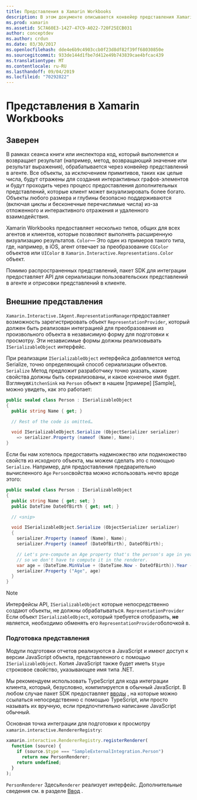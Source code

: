 ```yaml
---
title: Представления в Xamarin Workbooks
description: В этом документе описывается конвейер представления Xamarin Workbooks, который позволяет отображать сложные результаты для любого кода, возвращающего значение.
ms.prod: xamarin
ms.assetid: 5C7A60E3-1427-47C9-A022-720F25ECB031
author: conceptdev
ms.author: crdun
ms.date: 03/30/2017
ms.openlocfilehash: dde4e6b9c4903ccb0f23d8df82f39ff68030850e
ms.sourcegitcommit: 933de144d1fbe7d412e49b743839cae4bfcac439
ms.translationtype: MT
ms.contentlocale: ru-RU
ms.lasthandoff: 09/04/2019
ms.locfileid: "70292822"
---
```

# <a name="representations-in-xamarin-workbooks"></a>Представления в Xamarin Workbooks

## <a name="representations"></a>Заверен

В рамках сеанса книги или инспектора код, который выполняется и возвращает результат (например, метод, возвращающий значение или результат выражения), обрабатывается через конвейер представлений в агенте. Все объекты, за исключением примитивов, таких как целые числа, будут отражены для создания интерактивных графов-элементов и будут проходить через процесс предоставления дополнительных представлений, которые клиент может визуализировать более богато. Объекты любого размера и глубины безопасно поддерживаются (включая циклы и бесконечные перечислимые числа) из-за отложенного и интерактивного отражения и удаленного взаимодействия.

Xamarin Workbooks предоставляет несколько типов, общих для всех агентов и клиентов, которые позволяют выполнять расширенную визуализацию результатов. `Color`— Это один из примеров такого типа, где, например, в iOS, агент отвечает за преобразование `CGColor` объектов или `UIColor` в `Xamarin.Interactive.Representations.Color` объект.

Помимо распространенных представлений, пакет SDK для интеграции предоставляет API для сериализации пользовательских представлений в агенте и отрисовки представлений в клиенте.

## <a name="external-representations"></a>Внешние представления

`Xamarin.Interactive.IAgent.RepresentationManager`предоставляет возможность зарегистрировать объект `RepresentationProvider`, который должен быть реализован интеграцией для преобразования из произвольного объекта в независимую форму для подготовки к просмотру. Эти независимые формы должны реализовывать `ISerializableObject` интерфейс.

При реализации `ISerializableObject` интерфейса добавляется метод Serialize, точно определяющий способ сериализации объектов. `Serialize` Метод предложит разработчику точно указать, какие свойства должны быть сериализованы, и какое конечное имя будет. Взглянув`KitchenSink` на `Person` объект в нашем [примере] [Sample], можно увидеть, как это работает:

```csharp
public sealed class Person : ISerializableObject
{
  public string Name { get; }

  // Rest of the code is omitted…

  void ISerializableObject.Serialize (ObjectSerializer serializer)
    => serializer.Property (nameof (Name), Name);
}
```

Если бы нам хотелось предоставить надмножество или подмножество свойств из исходного объекта, мы можем сделать это с помощью `Serialize`. Например, для предоставления предварительно вычисленного `Age` `Person`свойства можно использовать нечто вроде этого:

```csharp
public sealed class Person : ISerializableObject
{
  public string Name { get; set; }
  public DateTime DateOfBirth { get; set; }

  // <snip>

  void ISerializableObject.Serialize (ObjectSerializer serializer)
  {
    serializer.Property (nameof (Name), Name);
    serializer.Property (nameof (DateOfBirth), DateOfBirth);

    // Let's pre-compute an Age property that's the person's age in years,
    // so we don't have to compute it in the renderer.
    var age = (DateTime.MinValue + (DateTime.Now - DateOfBirth)).Year - 1;
    serializer.Property ("Age", age)
  }
}
```

> [!NOTE]
> Интерфейсы API, `ISerializableObject` которые непосредственно создают объекты, не должны обрабатываться. `RepresentationProvider` Если объект `ISerializableObject`, который требуется отобразить, **не** является, необходимо обменять его `RepresentationProvider`оболочкой в.

### <a name="rendering-a-representation"></a>Подготовка представления

Модули подготовки отчетов реализуются в JavaScript и имеют доступ к версии JavaScript объекта, представленного с помощью `ISerializableObject`. Копия JavaScript также будет иметь `$type` строковое свойство, указывающее имя типа .NET.

Мы рекомендуем использовать TypeScript для кода интеграции клиента, который, безусловно, компилируется в обычный JavaScript. В любом случае пакет SDK предоставляет [вводы][typings] , на которые можно ссылаться непосредственно с помощью TypeScript, или просто называть их вручную, если предпочтительно написание JavaScript обычный.

Основная точка интеграции для подготовки к просмотру `xamarin.interactive.RendererRegistry`:

```js
xamarin.interactive.RendererRegistry.registerRenderer(
  function (source) {
    if (source.$type === "SampleExternalIntegration.Person")
      return new PersonRenderer;
    return undefined;
  }
);
```

`PersonRenderer` Здесь`Renderer` реализует интерфейс. Дополнительные сведения см. в разделе [Ввод][typings] .

[typings]: https://github.com/xamarin/Workbooks/blob/master/SDK/typings/xamarin-interactive.d.ts

